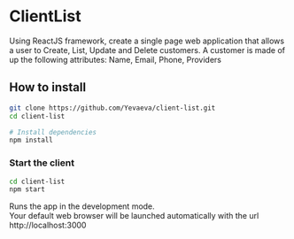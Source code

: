 # ClientList
Using ReactJS framework, create a single page web application that allows a user to Create, List, Update and Delete customers. A customer is made of up the following attributes:
Name,
Email,
Phone,
Providers

## How to install

```bash
git clone https://github.com/Yevaeva/client-list.git
cd client-list

# Install dependencies
npm install
```

### Start the client

```bash
cd client-list
npm start
```

Runs the app in the development mode.\
Your default web browser will be launched automatically with the url http://localhost:3000

